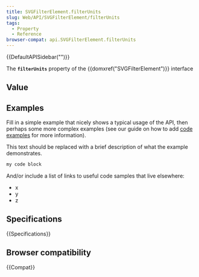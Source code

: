 ```yaml
---
title: SVGFilterElement.filterUnits
slug: Web/API/SVGFilterElement/filterUnits
tags:
  - Property
  - Reference
browser-compat: api.SVGFilterElement.filterUnits
---
```

{{DefaultAPISidebar("")}}

The **`filterUnits`** property of the {{domxref("SVGFilterElement")}} interface 

## Value



## Examples

Fill in a simple example that nicely shows a typical usage of the API, then perhaps some more complex examples (see our guide on how to add [code examples](/en-US/docs/MDN/Contribute/Structures/Code_examples) for more information).

This text should be replaced with a brief description of what the example demonstrates.

```js
my code block
```

And/or include a list of links to useful code samples that live elsewhere:

*   x
*   y
*   z

## Specifications

{{Specifications}}

## Browser compatibility

{{Compat}}


